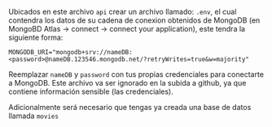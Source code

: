 Ubicados en este archivo `api` crear un archivo llamado: `.env`, el cual contendra los datos de su cadena de conexion obtenidos de MongoDB (en MongoBD Atlas -> connect -> connect your application), este tendra la siguiente forma:

```env
MONGODB_URI="mongodb+srv://nameDB:<password>@nameDB.123546.mongodb.net/?retryWrites=true&w=majority"
```

Reemplazar `nameDB` y `password` con tus propias credenciales para conectarte a MongoDB. Este archivo va ser ignorado en la subida a github, ya que contiene información sensible (las credenciales).

Adicionalmente será necesario que tengas ya creada una base de datos llamada `movies`

